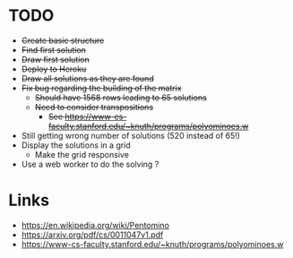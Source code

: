 # TODO

* ~~Create basic structure~~
* ~~Find first solution~~
* ~~Draw first solution~~
* ~~Deploy to Heroku~~
* ~~Draw all solutions as they are found~~
* ~~Fix bug regarding the building of the matrix~~
  * ~~Should have 1568 rows leading to 65 solutions~~
  * ~~Need to consider transpositions~~
    * ~~See https://www-cs-faculty.stanford.edu/~knuth/programs/polyominoes.w~~
* Still getting wrong number of solutions (520 instead of 65!)    
* Display the solutions in a grid
  * Make the grid responsive
* Use a web worker to do the solving ?

# Links

* https://en.wikipedia.org/wiki/Pentomino
* https://arxiv.org/pdf/cs/0011047v1.pdf
* https://www-cs-faculty.stanford.edu/~knuth/programs/polyominoes.w

